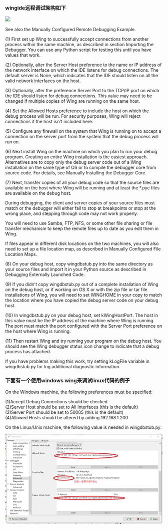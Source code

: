 
### wingide远程调试架构如下
<img src="https://justttry.github.io/images/Wingide_remote_debug.png" >

See also the Manually Configured Remote Debugging Example.

(1) First set up Wing to successfully accept connections from another process within the same machine, as described in section Importing the Debugger. You can use any Python script for testing this until you have values that work.

(2) Optionally, alter the Server Host preference to the name or IP address of the network interface on which the IDE listens for debug connections. The default server is None, which indicates that the IDE should listen on all the valid network interfaces on the host.

(3) Optionally, alter the preference Server Port to the TCP/IP port on which the IDE should listen for debug connections. This value may need to be changed if multiple copies of Wing are running on the same host.

(4) Set the Allowed Hosts preference to include the host on which the debug process will be run. For security purposes, Wing will reject connections if the host isn't included here.

(5) Configure any firewall on the system that Wing is running on to accept a connection on the server port from the system that the debug process will run on.

(6) Next install Wing on the machine on which you plan to run your debug program. Creating an entire Wing installation is the easiest approach. Alternatives are to copy only the debug server code out of a Wing installation on the same type of OS or to compile the debugger core from source code. For details, see Manually Installing the Debugger Core.

(7) Next, transfer copies of all your debug code so that the source files are available on the host where Wing will be running and at least the *.pyc files are available on the debug host.

During debugging, the client and server copies of your source files must match or the debugger will either fail to stop at breakpoints or stop at the wrong place, and stepping through code may not work properly.

You will need to use Samba, FTP, NFS, or some other file sharing or file transfer mechanism to keep the remote files up to date as you edit them in Wing.

If files appear in different disk locations on the two machines, you will also need to set up a file location map, as described in Manually Configured File Location Maps.

(8) On your debug host, copy wingdbstub.py into the same directory as your source files and import it in your Python source as described in Debugging Externally Launched Code.

(9) If you didn't copy wingdbstub.py out of a complete installation of Wing on the debug host, or if working on OS X or with the zip file or tar file installations of Wing, you will need to set WINGHOME in your copy to match the location where you have copied the debug server code on your debug host.

(10) In wingdbstub.py on your debug host, set kWingHostPort. The host in this value must be the IP address of the machine where Wing is running. The port must match the port configured with the Server Port preference on the host where Wing is running.

(11) Then restart Wing and try running your program on the debug host. You should see the Wing debugger status icon change to indicate that a debug process has attached.

If you have problems making this work, try setting kLogFile variable in wingdbstub.py for log additional diagnostic information.

### 下面有一个使用windows wing来调试linux代码的例子

On the Windows machine, the following preferences must be specified:

(1)Accept Debug Connections should be checked <br>
(2)Server Host should be set to All Interfaces (this is the default)<br>
(3)Server Port should be set to 50005 (this is the default)<br>
(4)Allowed Hosts should be altered by adding 192.168.1.200<br>

On the Linux/Unix machine, the following value is needed in wingdbstub.py:

<img src="images/wingide_configure.png" >
